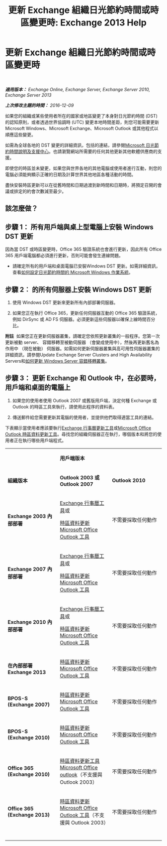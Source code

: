 ﻿---
title: '更新 Exchange 組織日光節約時間或時區變更時: Exchange 2013 Help'
TOCTitle: 更新 Exchange 組織日光節約時間或時區變更時
ms:assetid: 5b12615c-24cf-4f46-bf3c-2334dc734ef8
ms:mtpsurl: https://technet.microsoft.com/zh-tw/library/Hh530051(v=EXCHG.150)
ms:contentKeyID: 70076142
ms.date: 05/21/2018
mtps_version: v=EXCHG.150
ms.translationtype: MT
---

# 更新 Exchange 組織日光節約時間或時區變更時

 

_**適用版本：** Exchange Online, Exchange Server, Exchange Server 2010, Exchange Server 2013_

_**上次修改主題的時間：** 2016-12-09_

如果您的組織或某些使用者所在的國家或地區變更了本身對日光節約時間 (DST) 的認知原則，或者透過世界協調時 (UTC) 變更本地時間差距，則您可能需要更新 Microsoft Windows、Microsoft Exchange、Microsoft Outlook 或其他程式以順應這些變更。

如需為全球各地的 DST 變更的詳細資訊，包括的連結，請參閱[Microsoft 日光節約時間說明及支援中心](https://go.microsoft.com/fwlink/p/?linkid=99640)。也請瀏覽網站所需要的任何其他更新其他軟體供應商的支援。

即使您的時區並未變更，如果您與世界各地的其他電腦或使用者進行互動，則您的電腦必須能夠顯示正確的日期及計算世界其他地區各種活動的時間。

盡快安裝時區更新可以在從舊時間和日期過渡到新時間和日期時，將預定召開的會議或排定的約會次數減至最少。

## 該怎麼做？

## 步驟 1： 所有用戶端與桌上型電腦上安裝 Windows DST 更新

因為當 DST 或時區變更時，Office 365 驗證系統也會進行更新，因此所有 Office 365 用戶端電腦都必須進行更新，否則可能會發生連線問題。

  - 請確定所有的用戶端和桌面電腦已安裝Windows DST 更新。如需詳細資訊，查看[如何設定日光節約時間的 Microsoft Windows 作業系統](http://go.microsoft.com/fwlink/p/?linkid=3052%26kbid=914387)。

## 步驟 2︰ 的所有伺服器上安裝 Windows DST 更新

1.  使用 Windows DST 更新來更新所有內部部署伺服器。

2.  如果您正在執行 Office 365，更新任何伺服器互動的 Office 365 驗證系統，例如 DirSync 或 AD FS 伺服器。必須更新這些伺服器以確保上線時間百分比。

**附註**  如果您正在更新伺服器叢集，請確定您依照更新叢集的一般程序。您第一次更新被動 server、 容錯移轉至被動伺服器 （會變成使用中），然後再更新舊名為作用中 （現在被動） 伺服器。如需如何更新伺服器叢集與高可用性伺服器叢集的詳細資訊，請參閱Update Exchange Server Clusters and High Availability Servers和[如何更新 Windows Server 容錯移轉叢集](https://support.microsoft.com/en-us/kb/174799)。

## 步驟 3： 更新 Exchange 和 Outlook 中，在必要時，用戶端和桌面的電腦上

1.  如果您的使用者使用 Outlook 2007 或舊版用戶端，決定何種 Exchange 或 Outlook 的時區工具來執行，請使用此程序的資料表。

2.  傳送郵件給您需要更新其電腦的使用者，並提供他們取得適當工具的連結。

下表顯示當使用者應該要執行[Exchange 行事曆更新工具](http://go.microsoft.com/fwlink/p/?linkid=3052%26kbid=930879)或[Microsoft Office Outlook 時區資料更新工具](http://go.microsoft.com/fwlink/p/?linkid=3052%26kbid=931667)。尋找您的組織伺服器正在執行，哪個版本和將您的使用者正在執行哪些用戶端程式。


<table>
<colgroup>
<col style="width: 33%" />
<col style="width: 33%" />
<col style="width: 33%" />
</colgroup>
<tbody>
<tr class="odd">
<td><p></p></td>
<td><p><strong>用戶端版本</strong></p></td>
<td> </td>
</tr>
<tr class="even">
<td><p><strong>組織版本</strong></p></td>
<td><p><strong>Outlook 2003 或 Outlook 2007</strong></p></td>
<td><p><strong>Outlook 2010</strong></p></td>
</tr>
<tr class="odd">
<td><p><strong>Exchange 2003 內部部署</strong></p></td>
<td><p><a href="http://go.microsoft.com/fwlink/p/?linkid=3052%26kbid=930879">Exchange 行事曆工具</a>或</p>
<p><a href="http://go.microsoft.com/fwlink/p/?linkid=3052%26kbid=931667">時區資料更新 Microsoft Office Outlook 工具</a></p></td>
<td><p>不需要採取任何動作</p></td>
</tr>
<tr class="even">
<td><p><strong>Exchange 2007 內部部署</strong></p></td>
<td><p><a href="http://go.microsoft.com/fwlink/p/?linkid=3052%26kbid=930879">Exchange 行事曆工具</a>或</p>
<p><a href="http://go.microsoft.com/fwlink/p/?linkid=3052%26kbid=931667">時區資料更新 Microsoft Office Outlook 工具</a></p></td>
<td><p>不需要採取任何動作</p></td>
</tr>
<tr class="odd">
<td><p><strong>Exchange 2010 內部部署</strong></p></td>
<td><p><a href="http://go.microsoft.com/fwlink/p/?linkid=3052%26kbid=930879">Exchange 行事曆工具</a>或</p>
<p><a href="http://go.microsoft.com/fwlink/p/?linkid=3052%26kbid=931667">時區資料更新 Microsoft Office Outlook 工具</a></p></td>
<td><p>不需要採取任何動作</p></td>
</tr>
<tr class="even">
<td><p><strong>在內部部署 Exchange 2013</strong></p></td>
<td><p><a href="http://go.microsoft.com/fwlink/p/?linkid=3052%26kbid=931667">時區資料更新 Microsoft Office Outlook 工具</a></p></td>
<td><p>不需要採取任何動作</p></td>
</tr>
<tr class="odd">
<td><p><strong>BPOS-S (Exchange 2007)</strong></p></td>
<td><p><a href="http://go.microsoft.com/fwlink/p/?linkid=3052%26kbid=931667">時區資料更新 Microsoft Office Outlook 工具</a></p></td>
<td><p>不需要採取任何動作</p></td>
</tr>
<tr class="even">
<td><p><strong>BPOS-S (Exchange 2010)</strong></p></td>
<td><p><a href="http://go.microsoft.com/fwlink/p/?linkid=3052%26kbid=931667">時區資料更新 Microsoft Office Outlook 工具</a></p></td>
<td><p>不需要採取任何動作</p></td>
</tr>
<tr class="odd">
<td><p><strong>Office 365 (Exchange 2010)</strong></p></td>
<td><p><a href="http://go.microsoft.com/fwlink/p/?linkid=3052%26kbid=931667">時區資料更新工具 Microsoft Office outlook</a>（不支援與 Outlook 2003）</p></td>
<td><p>不需要採取任何動作</p></td>
</tr>
<tr class="even">
<td><p><strong>Office 365 (Exchange 2013)</strong></p></td>
<td><p><a href="http://go.microsoft.com/fwlink/p/?linkid=3052%26kbid=931667">時區資料更新 Microsoft Office Outlook 工具</a>（不支援與 Outlook 2003）</p></td>
<td><p>不需要採取任何動作</p></td>
</tr>
<tr class="odd">
<td> </td>
<td> </td>
<td> </td>
</tr>
</tbody>
</table>

